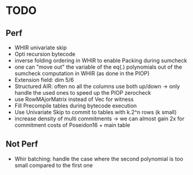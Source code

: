 # TODO

## Perf

- WHIR univariate skip
- Opti recursion bytecode
- inverse folding ordering in WHIR to enable Packing during sumcheck
- one can "move out" the variable of the eq(.) polynomials out of the sumcheck computation in WHIR (as done in the PIOP)
- Extension field: dim 5/6
- Structured AIR: often no all the columns use both up/down -> only handle the used ones to speed up the PIOP zerocheck
- use RowMAjorMatrix instead of Vec<Vec> for witness
- Fill Precompile tables during bytecode execution
- Use Univariate Skip to commit to tables with k.2^n rows (k small)
- increase density of multi commitments -> we can almost gain 2x for commitment costs of Poseidon16 + main table

## Not Perf

- Whir batching: handle the case where the second polynomial is too small compared to the first one